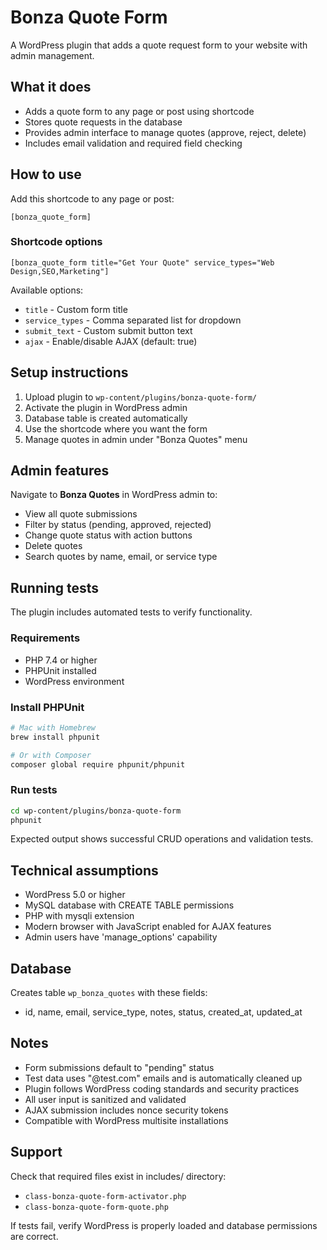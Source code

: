 # Bonza Quote Form

A WordPress plugin that adds a quote request form to your website with admin management.

## What it does

* Adds a quote form to any page or post using shortcode
* Stores quote requests in the database
* Provides admin interface to manage quotes (approve, reject, delete)
* Includes email validation and required field checking

## How to use

Add this shortcode to any page or post:

```
[bonza_quote_form]
```

### Shortcode options

```
[bonza_quote_form title="Get Your Quote" service_types="Web Design,SEO,Marketing"]
```

Available options:
* `title` - Custom form title
* `service_types` - Comma separated list for dropdown
* `submit_text` - Custom submit button text
* `ajax` - Enable/disable AJAX (default: true)

## Setup instructions

1. Upload plugin to `wp-content/plugins/bonza-quote-form/`
2. Activate the plugin in WordPress admin
3. Database table is created automatically
4. Use the shortcode where you want the form
5. Manage quotes in admin under "Bonza Quotes" menu

## Admin features

Navigate to **Bonza Quotes** in WordPress admin to:
* View all quote submissions
* Filter by status (pending, approved, rejected)
* Change quote status with action buttons
* Delete quotes
* Search quotes by name, email, or service type

## Running tests

The plugin includes automated tests to verify functionality.

### Requirements

* PHP 7.4 or higher
* PHPUnit installed
* WordPress environment

### Install PHPUnit

```bash
# Mac with Homebrew
brew install phpunit

# Or with Composer
composer global require phpunit/phpunit
```

### Run tests

```bash
cd wp-content/plugins/bonza-quote-form
phpunit
```

Expected output shows successful CRUD operations and validation tests.

## Technical assumptions

* WordPress 5.0 or higher
* MySQL database with CREATE TABLE permissions  
* PHP with mysqli extension
* Modern browser with JavaScript enabled for AJAX features
* Admin users have 'manage_options' capability

## Database

Creates table `wp_bonza_quotes` with these fields:
* id, name, email, service_type, notes, status, created_at, updated_at

## Notes

* Form submissions default to "pending" status
* Test data uses "@test.com" emails and is automatically cleaned up
* Plugin follows WordPress coding standards and security practices
* All user input is sanitized and validated
* AJAX submission includes nonce security tokens
* Compatible with WordPress multisite installations

## Support

Check that required files exist in includes/ directory:
* `class-bonza-quote-form-activator.php`
* `class-bonza-quote-form-quote.php`

If tests fail, verify WordPress is properly loaded and database permissions are correct.